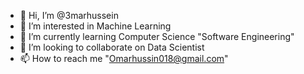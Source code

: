 - 👋 Hi, I’m @3marhussein
- 👀 I’m interested in Machine Learning
- 🌱 I’m currently learning Computer Science "Software Engineering"
- 💞️ I’m looking to collaborate on Data Scientist
- 📫 How to reach me "Omarhussin018@gmail.com"

<!---
3marhussein/3marhussein is a ✨ special ✨ repository because its `README.md` (this file) appears on your GitHub profile.
You can click the Preview link to take a look at your changes.
--->
